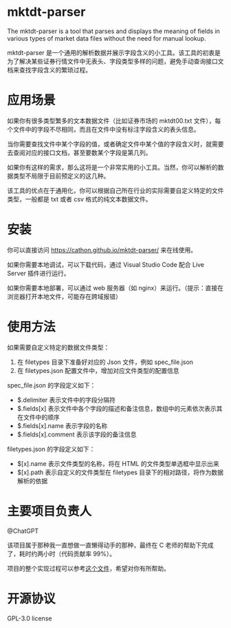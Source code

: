 # mktdt-parser

The mktdt-parser is a tool that parses and displays the meaning of fields in various types of market data files without the need for manual lookup.

mktdt-parser 是一个通用的解析数据并展示字段含义的小工具。该工具的初衷是为了解决某些证券行情文件中无表头、字段类型多样的问题，避免手动查询接口文档来查找字段含义的繁琐过程。

# 应用场景

如果你有很多类型繁多的文本数据文件（比如证券市场的 mktdt00.txt 文件），每个文件中的字段不尽相同，而且在文件中没有标注字段含义的表头信息。

当你需要查找文件中某个字段的值，或者确定文件中某个值的字段含义时，就需要去查阅对应的接口文档，甚至要数某个字段是第几列。

如果你有这样的需求，那么这将是一个非常实用的小工具。当然，你可以解析的数据类型不局限于目前预定义的这几种。

该工具的优点在于通用化，你可以根据自己所在行业的实际需要自定义特定的文件类型，一般都是 txt 或者 csv 格式的纯文本数据文件。

# 安装

你可以直接访问 https://cathon.github.io/mktdt-parser/ 来在线使用。

如果你需要本地调试，可以下载代码，通过 Visual Studio Code 配合 Live Server 插件进行运行。

如果你需要本地部署，可以通过 web 服务器（如 nginx）来运行。（提示：直接在浏览器打开本地文件，可能存在跨域报错）

# 使用方法

如果需要自定义特定的数据文件类型：

1. 在 filetypes 目录下准备好对应的 Json 文件，例如 spec_file.json
2. 在 filetypes.json 配置文件中，增加对应文件类型的配置信息

spec_file.json 的字段定义如下：
- $.delimiter 表示文件中的字段分隔符
- $.fields[x] 表示文件中各个字段的描述和备注信息，数组中的元素依次表示其在文件中的顺序
- $.fields[x].name 表示字段的名称
- $.fields[x].comment 表示该字段的备注信息

filetypes.json 的字段定义如下：
- $[x].name 表示文件类型的名称，将在 HTML 的文件类型单选框中显示出来
- $[x].path 表示自定义的文件类型在 filetypes 目录下的相对路径，将作为数据解析的依据

# 主要项目负责人

@ChatGPT

该项目属于那种我一直想做一直懒得动手的那种，最终在 C 老师的帮助下完成了，耗时约两小时（代码贡献率 99%）。

项目的整个实现过程可以参考[这个文件](chatgpt.md)，希望对你有所帮助。 

# 开源协议

GPL-3.0 license
